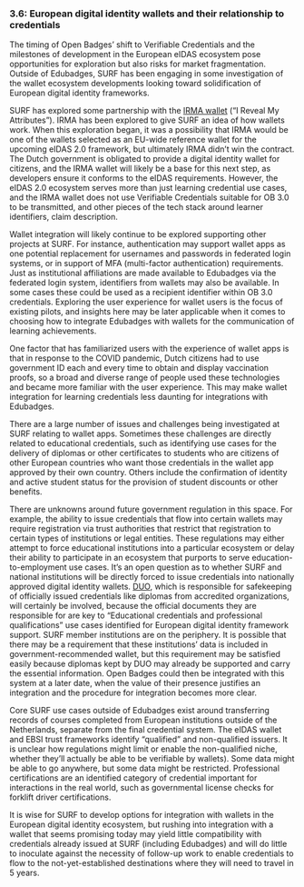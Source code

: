 ### 3.6: European digital identity wallets and their relationship to credentials

The timing of Open Badges’ shift to Verifiable Credentials and the milestones of development in the European eIDAS ecosystem pose opportunities for exploration but also risks for market fragmentation. Outside of Edubadges, SURF has been engaging in some investigation of the wallet ecosystem developments looking toward solidification of European digital identity frameworks.

SURF has explored some partnership with the [IRMA wallet](https://irma.app/) (“I Reveal My Attributes”). IRMA has been explored to give SURF an idea of how wallets work. When this exploration began, it was a possibility that IRMA would be one of the wallets selected as an EU-wide reference wallet for the upcoming eIDAS 2.0 framework, but ultimately IRMA didn’t win the contract. The Dutch government is obligated to provide a digital identity wallet for citizens, and the IRMA wallet will likely be a base for this next step, as developers ensure it conforms to the eIDAS requirements. However, the eIDAS 2.0 ecosystem serves more than just learning credential use cases, and the IRMA wallet does not use Verifiable Credentials suitable for OB 3.0 to be transmitted, and other pieces of the tech stack around learner identifiers, claim description.

Wallet integration will likely continue to be explored supporting other projects at SURF. For instance, authentication may support wallet apps as one potential replacement for usernames and passwords in federated login systems, or in support of MFA (multi-factor authentication) requirements. Just as institutional affiliations are made available to Edubadges via the federated login system, identifiers from wallets may also be available. In some cases these could be used as a recipient identifier within OB 3.0 credentials. Exploring the user experience for wallet users is the focus of existing pilots, and insights here may be later applicable when it comes to choosing how to integrate Edubadges with wallets for the communication of learning achievements.

One factor that has familiarized users with the experience of wallet apps is that in response to the COVID pandemic, Dutch citizens had to use government ID each and every time to obtain and display vaccination proofs, so a broad and diverse range of people used these technologies and became more familiar with the user experience. This may make wallet integration for learning credentials less daunting for integrations with Edubadges.

There are a large number of issues and challenges being investigated at SURF relating to wallet apps. Sometimes these challenges are directly related to educational credentials, such as identifying use cases for the delivery of diplomas or other certificates to students who are citizens of other European countries who want those credentials in the wallet app approved by their own country. Others include the confirmation of identity and active student status for the provision of student discounts or other benefits.

There are unknowns around future government regulation in this space. For example, the ability to issue credentials that flow into certain wallets may require registration via trust authorities that restrict that registration to certain types of institutions or legal entities. These regulations may either attempt to force educational institutions into a particular ecosystem or delay their ability to participate in an ecosystem that purports to serve education-to-employment use cases. It’s an open question as to whether SURF and national institutions will be directly forced to issue credentials into nationally approved digital identity wallets. [DUO](https://duo.nl/), which is responsible for safekeeping of officially issued credentials like diplomas from accredited organizations, will certainly be involved, because the official documents they are responsible for are key to “Educational credentials and professional qualifications” use cases identified for European digital identity framework support. SURF member institutions are on the periphery. It is possible that there may be a requirement that these institutions’ data is included in government-recommended wallet, but this requirement may be satisfied easily because diplomas kept by DUO may already be supported and carry the essential information. Open Badges could then be integrated with this system at a later date, when the value of their presence justifies an integration and the procedure for integration becomes more clear.

Core SURF use cases outside of Edubadges exist around transferring records of courses completed from European institutions outside of the Netherlands, separate from the final credential system. The eIDAS wallet and EBSI trust frameworks identify “qualified” and non-qualified issuers. It is unclear how regulations might limit or enable the non-qualified niche, whether they’ll actually be able to be verifiable by wallets). Some data might be able to go anywhere, but some data might be restricted. Professional certifications are an identified category of credential important for interactions in the real world, such as governmental license checks for forklift driver certifications.

It is wise for SURF to develop options for integration with wallets in the European digital identity ecosystem, but rushing into integration with a wallet that seems promising today may yield little compatibility with credentials already issued at SURF (including Edubadges) and will do little to inoculate against the necessity of follow-up work to enable credentials to flow to the not-yet-established destinations where they will need to travel in 5 years.
